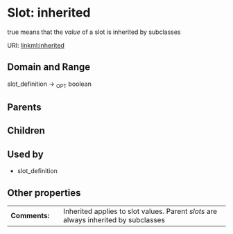 
# Slot: inherited


true means that the *value* of a slot is inherited by subclasses

URI: [linkml:inherited](https://w3id.org/linkml/inherited)


## Domain and Range

slot_definition ->  <sub>OPT</sub> boolean

## Parents


## Children


## Used by

 * slot_definition

## Other properties

|  |  |  |
| --- | --- | --- |
| **Comments:** | | Inherited applies to slot values.  Parent *slots* are always inherited by subclasses |

